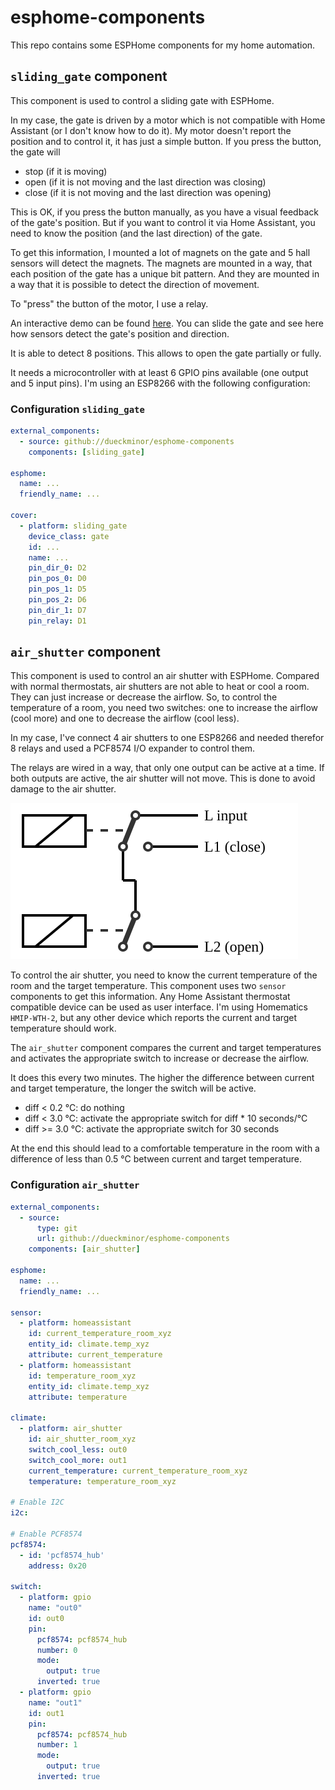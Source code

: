 # esphome-components

This repo contains some ESPHome components for my home automation.

## `sliding_gate` component

This component is used to control a sliding gate with ESPHome.

In my case, the gate is driven by a motor which is not compatible with
Home Assistant (or I don't know how to do it). My motor doesn't report the
position and to control it, it has just a simple button. If you press the button,
the gate will

- stop (if it is moving)
- open (if it is not moving and the last direction was closing)
- close (if it is not moving and the last direction was opening)

This is OK, if you press the button manually, as you have a visual feedback of
the gate's position. But if you want to control it via Home Assistant, you need
to know the position (and the last direction) of the gate.

To get this information, I mounted a lot of magnets on the gate and 5 hall
sensors will detect the magnets. The magnets are mounted in a way,
that each position of the gate has a unique bit pattern. And they are mounted
in a way that it is possible to detect the direction of movement.

To "press" the button of the motor, I use a relay.

An interactive demo can be found [here](https://dueckminor.github.io/esphome-components/).
You can slide the gate and see here how sensors detect the gate's position and
direction.

It is able to detect 8 positions. This allows to open the gate partially or
fully.

It needs a microcontroller with at least 6 GPIO pins available (one output
and 5 input pins). I'm using an ESP8266 with the following configuration:

### Configuration `sliding_gate`

```yaml
external_components:
  - source: github://dueckminor/esphome-components
    components: [sliding_gate]
  
esphome:
  name: ...
  friendly_name: ...

cover:
  - platform: sliding_gate
    device_class: gate
    id: ...
    name: ...
    pin_dir_0: D2
    pin_pos_0: D0
    pin_pos_1: D5
    pin_pos_2: D6
    pin_dir_1: D7
    pin_relay: D1
```

## `air_shutter` component

This component is used to control an air shutter with ESPHome. Compared with
normal thermostats, air shutters are not able to heat or cool a room. They can
just increase or decrease the airflow. So, to control the temperature of a room,
you need two switches: one to increase the airflow (cool more) and one to decrease
the airflow (cool less).

In my case, I've connect 4 air shutters to one ESP8266 and needed therefor 8
relays and used a PCF8574 I/O expander to control them.

The relays are wired in a way, that only one output can be active at a time.
If both outputs are active, the air shutter will not move. This is done to avoid
damage to the air shutter.

![Air Shutter Relay Wiring Diagram](docs/air_shutter/relays.svg)

To control the air shutter, you need to know the current temperature of the room
and the target temperature. This component uses two `sensor` components to get
this information. Any Home Assistant thermostat compatible device can be used as
user interface. I'm using Homematics `HMIP-WTH-2`, but any other device which
reports the current and target temperature should work.

The `air_shutter` component compares the current and target temperatures
and activates the appropriate switch to increase or decrease the airflow.

It does this every two minutes. The higher the difference between current and
target temperature, the longer the switch will be active.

- diff < 0.2 °C: do nothing
- diff < 3.0 °C: activate the appropriate switch for diff * 10 seconds/°C
- diff >= 3.0 °C: activate the appropriate switch for 30 seconds

At the end this should lead to a comfortable temperature in the room with a
difference of less than 0.5 °C between current and target temperature.

### Configuration `air_shutter`

```yaml
external_components:
  - source:
      type: git
      url: github://dueckminor/esphome-components
    components: [air_shutter]

esphome:
  name: ...
  friendly_name: ...

sensor:
  - platform: homeassistant
    id: current_temperature_room_xyz
    entity_id: climate.temp_xyz
    attribute: current_temperature
  - platform: homeassistant
    id: temperature_room_xyz
    entity_id: climate.temp_xyz
    attribute: temperature

climate:
  - platform: air_shutter
    id: air_shutter_room_xyz
    switch_cool_less: out0
    switch_cool_more: out1
    current_temperature: current_temperature_room_xyz
    temperature: temperature_room_xyz
  
# Enable I2C
i2c:

# Enable PCF8574
pcf8574:
  - id: 'pcf8574_hub'
    address: 0x20

switch:
  - platform: gpio
    name: "out0"
    id: out0
    pin:
      pcf8574: pcf8574_hub
      number: 0
      mode:
        output: true
      inverted: true
  - platform: gpio
    name: "out1"
    id: out1
    pin:
      pcf8574: pcf8574_hub
      number: 1
      mode:
        output: true
      inverted: true
```
